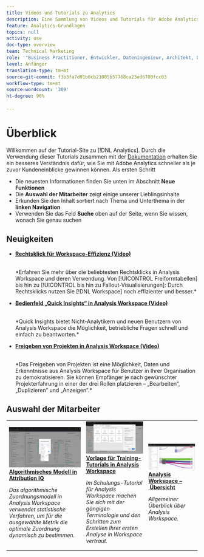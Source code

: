 ```yaml
---
title: Videos und Tutorials zu Analytics
description: Eine Sammlung von Videos und Tutorials für Adobe Analytics.
feature: Analytics-Grundlagen
topics: null
activity: use
doc-type: overview
team: Technical Marketing
role: '"Business Practitioner, Entwickler, Dateningenieur, Architekt, Data Architect, Administrator, Leader"'
level: Anfänger
translation-type: tm+mt
source-git-commit: f3b3fa7d91b0cb21005b57768ca23ed6700fcc03
workflow-type: tm+mt
source-wordcount: '309'
ht-degree: 96%

---
```



# Überblick

Willkommen auf der Tutorial-Site zu [!DNL Analytics].  Durch die Verwendung dieser Tutorials zusammen mit der [Dokumentation](https://docs.adobe.com/content/help/de-DE/analytics/landing/home.html) erhalten Sie ein besseres Verständnis dafür, wie Sie mit Adobe Analytics schneller als je zuvor Kundeneinblicke gewinnen können.  Als ersten Schritt
* Die neuesten Informationen finden Sie unten im Abschnitt **Neue Funktionen**
* Die **Auswahl der Mitarbeiter** zeigt einige unserer Lieblingsinhalte
* Erkunden Sie den Inhalt sortiert nach Thema und Unterthema in der **linken Navigation**
* Verwenden Sie das Feld **Suche** oben auf der Seite, wenn Sie wissen, wonach Sie genau suchen

## Neuigkeiten

* **[Rechtsklick für Workspace-Effizienz (Video)](analysis-workspace/navigating-workspace-projects/right-click-for-workspace-efficiency.md)**

   <br>
   *Erfahren Sie mehr über die beliebtesten Rechtsklicks in Analysis Workspace und deren Verwendung. Von [!UICONTROL Freiformtabellen] bis hin zu [!UICONTROL  bis hin zu Fallout-Visualisierungen]: Durch Rechtsklicks nutzen Sie [!DNL Workspace] noch effizienter und besser.*

* **[Bedienfeld „Quick Insights“ in Analysis Workspace (Video)](analysis-workspace/using-panels/quick-insights-panel-in-analysis-workspace.md)**

   <br>
   *Quick Insights bietet Nicht-Analytikern und neuen Benutzern von Analysis Workspace die Möglichkeit, betriebliche Fragen schnell und einfach zu beantworten.*

* **[Freigeben von Projekten in Analysis Workspace (Video)](analysis-workspace/curate-and-share-projects/project-sharing-in-analysis-workspace.md)**

   <br>
   *Das Freigeben von Projekten ist eine Möglichkeit, Daten und Erkenntnisse aus Analysis Workspace für Benutzer in Ihrer Organisation zu demokratisieren. Sie können Empfänger je nach gewünschter Projekterfahrung in einer der drei Rollen platzieren – „Bearbeiten“, „Duplizieren“ und „Anzeigen“.*

## Auswahl der Mitarbeiter

<table>
<tr>
  <td>
    <a href="analysis-workspace/attribution-iq/algorithmic-model-in-attribution-iq.md">
      <img alt="Algorithmisches Modell in Attribution IQ" src="assets/36205.jpg" />
    </a>
    <div>
      <a href="analysis-workspace/attribution-iq/algorithmic-model-in-attribution-iq.md">
    <strong>Algorithmisches Modell in Attribution IQ</strong>
    </a>
    </div>
    <p>
    <em>Das algorithmische Zuordnungsmodell in Analysis Workspace verwendet statistische Verfahren, um für die ausgewählte Metrik die optimale Zuordnung dynamisch zu bestimmen.</em>
    <p>
  </td>
   <td>
    <a href="analysis-workspace/navigating-workspace-projects/training-tutorial-template-in-analysis-workspace.md">
      <img alt="Vorlage für Training-Tutorials in Analysis Workspace" src="assets/33773.jpg" />
    </a>
    <div>
      <a href="analysis-workspace/navigating-workspace-projects/training-tutorial-template-in-analysis-workspace.md">
    <strong>Vorlage für Training-Tutorials in Analysis Workspace</strong>
    </a>
    </div>
    <p>
    <em>Im Schulungs-Tutorial für Analysis Workspace machen Sie sich mit der gängigen Terminologie und den Schritten zum Erstellen Ihrer ersten Analyse in Workspace vertraut.</em>
    <p>
  </td>
  <td>
    <a href="analysis-workspace/analysis-workspace-basics/analysis-workspace-overview.md">
      <img alt="Miniaturbild für das Video „Übersicht zu Analysis Workspace“" src="assets/thumb_analysis-workspace-overview.png" />
    </a>
    <div>
      <a href="analysis-workspace/analysis-workspace-basics/analysis-workspace-overview.md">
    <strong>Analysis Workspace – Übersicht</strong>
    </a>
    </div>
    <p>
    <em>Allgemeiner Überblick über Analysis Workspace.</em>
    <p>
  </td>
</tr>
</table>
